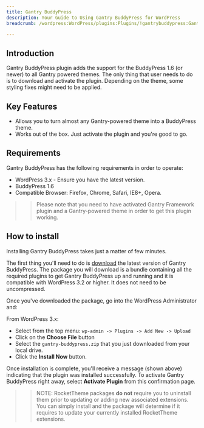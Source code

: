 ```yaml
---
title: Gantry BuddyPress
description: Your Guide to Using Gantry BuddyPress for WordPress
breadcrumb: /wordpress:WordPress/plugins:Plugins/!gantrybuddypress:GantryBuddyPress

---
```


Introduction
-----
Gantry BuddyPress plugin adds the support for the BuddyPress 1.6 (or newer) to all Gantry powered themes. The only thing that user needs to do is to download and activate the plugin. Depending on the theme, some styling fixes might need to be applied.

Key Features
------------
* Allows you to turn almost any Gantry-powered theme into a BuddyPress theme.
* Works out of the box. Just activate the plugin and you're good to go.

Requirements
------------
Gantry BuddyPress has the following requirements in order to operate:

* WordPress 3.x - Ensure you have the latest version.
* BuddyPress 1.6
* Compatible Browser: Firefox, Chrome, Safari, IE8+, Opera.

>> Please note that you need to have activated Gantry Framework plugin and a Gantry-powered theme in order to get this plugin working.

How to install
--------------
Installing Gantry BuddyPress takes just a matter of few minutes.

The first thing you'll need to do is [download][download] the latest version of Gantry BuddyPress. The package you will download is a bundle containing all the required plugins to get Gantry BuddyPress up and running and it is compatible with WordPress 3.2 or higher. It does not need to be uncompressed. 

Once you've downloaded the package, go into the WordPress Administrator and:

From WordPress 3.x:

* Select from the top menu: `wp-admin -> Plugins -> Add New -> Upload`
* Click on the **Choose File** button
* Select the `gantry-buddypress.zip` that you just downloaded from your local drive.
* Click the **Install Now** button.

Once installation is complete, you'll receive a message (shown above) indicating that the plugin was installed successfully. To activate Gantry BuddyPress right away, select **Activate Plugin** from this confirmation page.

>> NOTE: RocketTheme packages **do not** require you to uninstall them prior to updating or adding new associated extensions. You can simply install and the package will determine if it requires to update your currently installed RocketTheme extensions.

[download]: http://www.rockettheme.com/wordpress-downloads/plugins/free/2623-gantry-buddypress